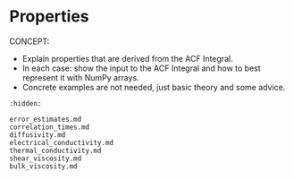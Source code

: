 # Properties

CONCEPT:

- Explain properties that are derived from the ACF Integral.
- In each case: show the input to the ACF Integral and how to best represent it with NumPy arrays.
- Concrete examples are not needed, just basic theory and some advice.

```{toctree}
:hidden:

error_estimates.md
correlation_times.md
diffusivity.md
electrical_conductivity.md
thermal_conductivity.md
shear_viscosity.md
bulk_viscosity.md
```
